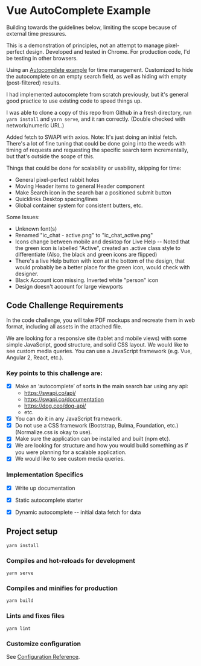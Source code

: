# Vue AutoComplete Example

Building towards the guidelines below, limiting the scope because of external time pressures.

This is a demonstration of principles, not an attempt to manage pixel-perfect design.  Developed and tested in Chrome.  For production code, I'd be testing in other browsers.  

Using an <a href="https://www.digitalocean.com/community/tutorials/vuejs-vue-autocomplete-component#step-1-setting-up-the-project">Autocomplete example</a> for time management.  Customized to hide the autocomplete on an empty search field, as well as hiding with empty (post-filtered) results.

I had implemented autocomplete from scratch previously, but it's general good practice to use existing code to speed things up.

I was able to clone a copy of this repo from Github in a fresh directory, run <code>yarn install</code> and <code>yarn serve</code>, and it ran correctly.  (Double checked with network/numeric URL.)

Added fetch to SWAPI with axios. Note: It's just doing an initial fetch.  There's a lot of fine tuning that could be done going into the weeds with timing of requests and requesting the specific search term incrementally, but that's outside the scope of this.

Things that could be done for scalability or usability, skipping for time:
* General pixel-perfect rabbit holes
* Moving Header items to general Header component
* Make Search icon in the search bar a positioned submit button
* Quicklinks Desktop spacing/lines
* Global container system for consistent butters, etc.


Some Issues:
* Unknown font(s)
* Renamed "ic_chat - active.png" to "ic_chat_active.png"
* Icons change between mobile and desktop for Live Help -- Noted that the green icon is labelled "Active", created an .active class style to differentiate (Also, the black and green icons are flipped)
* There's a live Help button with icon at the bottom of the design, that would probably be a better place for the green icon, would check with designer.
* Black Account icon missing.  Inverted white "person" icon
* Design doesn't account for large viewports




## Code Challenge Requirements

In the code challenge, you will take PDF mockups and recreate them in web format, including all assets in the attached file. 

We are looking for a responsive site (tablet and mobile views) with some simple JavaScript, good structure, and solid CSS layout. We would like to see custom media queries. You can use a JavaScript framework (e.g. Vue, Angular 2, React, etc.).

### Key points to this challenge are:

- [X] Make an ‘autocomplete’ of sorts in the main search bar using any api: 
    * https://swapi.co/api/ 
    * https://swapi.co/documentation
    * https://dog.ceo/dog-api/
    * etc.
- [X] You can do it in any JavaScript framework.
- [X] Do not use a CSS framework (Bootstrap, Bulma, Foundation, etc.)(Normalize.css is okay to use).
- [X] Make sure the application can be installed and built (npm etc).
- [X] We are looking for structure and how you would build something as if you were planning for a scalable application. 
- [X] We would like to see custom media queries.

### Implementation Specifics
- [X] Write up documentation
- [X] Static autocomplete starter
- [X] Dynamic autocomplete -- initial data fetch for data 


## Project setup
```
yarn install
```

### Compiles and hot-reloads for development
```
yarn serve
```

### Compiles and minifies for production
```
yarn build
```

### Lints and fixes files
```
yarn lint
```

### Customize configuration
See [Configuration Reference](https://cli.vuejs.org/config/).
